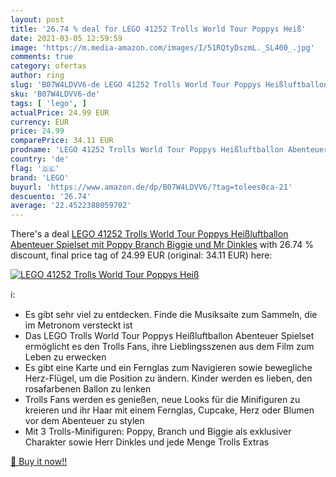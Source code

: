 ```yaml
---
layout: post
title: '26.74 % deal for LEGO 41252 Trolls World Tour Poppys Heiß'
date: 2021-03-05 12:59:59
image: 'https://m.media-amazon.com/images/I/51RQtyDszmL._SL400_.jpg'
comments: true
category: ofertas
author: ring
slug: 'B07W4LDVV6-de LEGO 41252 Trolls World Tour Poppys Heißluftballon...'
sku: 'B07W4LDVV6-de'
tags: [ 'lego', ]
actualPrice: 24.99 EUR
currency: EUR
price: 24.99
comparePrice: 34.11 EUR
prodname: 'LEGO 41252 Trolls World Tour Poppys Heißluftballon Abenteuer Spielset mit Poppy  Branch  Biggie und Mr Dinkles'
country: 'de'
flag: '🇩🇪'
brand: 'LEGO'
buyurl: 'https://www.amazon.de/dp/B07W4LDVV6/?tag=tolees0ca-21'
descuento: '26.74'
average: '22.4522388059702'
---
```


There's a deal [LEGO 41252 Trolls World Tour Poppys Heißluftballon Abenteuer Spielset mit Poppy  Branch  Biggie und Mr Dinkles](https://www.amazon.de/dp/B07W4LDVV6/?tag=tolees0ca-21)  with  26.74 % discount, final price tag of  24.99 EUR (original: 34.11 EUR) here:

[![LEGO 41252 Trolls World Tour Poppys Heiß](https://m.media-amazon.com/images/I/51RQtyDszmL._SL400_.jpg)](https://www.amazon.de/dp/B07W4LDVV6/?tag=tolees0ca-21)

ℹ️:

- Es gibt sehr viel zu entdecken. Finde die Musiksaite zum Sammeln, die im Metronom versteckt ist
- Das LEGO Trolls World Tour Poppys Heißluftballon Abenteuer Spielset ermöglicht es den Trolls Fans, ihre Lieblingsszenen aus dem Film zum Leben zu erwecken
- Es gibt eine Karte und ein Fernglas zum Navigieren sowie bewegliche Herz-Flügel, um die Position zu ändern. Kinder werden es lieben, den rosafarbenen Ballon zu lenken
- Trolls Fans werden es genießen, neue Looks für die Minifiguren zu kreieren und ihr Haar mit einem Fernglas, Cupcake, Herz oder Blumen vor dem Abenteuer zu stylen
- Mit 3 Trolls-Minifiguren: Poppy, Branch und Biggie als exklusiver Charakter sowie Herr Dinkles und jede Menge Trolls Extras

[🛒 Buy it now!!](https://www.amazon.de/dp/B07W4LDVV6/?tag=tolees0ca-21)

